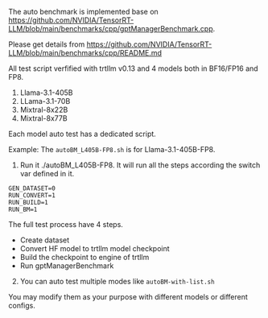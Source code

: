 The auto benchmark is implemented base on https://github.com/NVIDIA/TensorRT-LLM/blob/main/benchmarks/cpp/gptManagerBenchmark.cpp.

Please get details from https://github.com/NVIDIA/TensorRT-LLM/blob/main/benchmarks/cpp/README.md

All test script verfified with trtllm v0.13 and 4 models both in BF16/FP16 and FP8.
1. Llama-3.1-405B
2. LLama-3.1-70B
3. Mixtral-8x22B
4. Mixtral-8x77B

Each model auto test has a dedicated script. 

Example: The `autoBM_L405B-FP8.sh` is for Llama-3.1-405B-FP8.
1. Run it ./autoBM_L405B-FP8.
It will run all the steps according the switch var defined in it.
```
GEN_DATASET=0
RUN_CONVERT=1
RUN_BUILD=1
RUN_BM=1
```
The full test process have 4 steps. 
- Create dataset
- Convert HF model to trtllm model checkpoint
- Build the checkpoint to engine of trtllm
- Run gptManagerBenchmark

2. You can auto test multiple modes like `autoBM-with-list.sh`

You may modify them as your purpose with different models or different configs.
